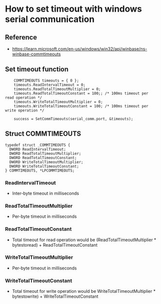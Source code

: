 # How to set timeout with windows serial communication 

## Reference
+ https://learn.microsoft.com/en-us/windows/win32/api/winbase/ns-winbase-commtimeouts

## Set timeout function
```
    COMMTIMEOUTS timeouts = { 0 };
    timeouts.ReadIntervalTimeout = 0;
    timeouts.ReadTotalTimeoutMultiplier = 0;
    timeouts.ReadTotalTimeoutConstant = 100;; /* 100ms timeout per read operation */
    timeouts.WriteTotalTimeoutMultiplier = 0;
    timeouts.WriteTotalTimeoutConstant = 100; /* 100ms timeout per write operation */

    success = SetCommTimeouts(serial_comm.port, &timeouts);
```

## Struct COMMTIMEOUTS 
```
typedef struct _COMMTIMEOUTS {
  DWORD ReadIntervalTimeout;
  DWORD ReadTotalTimeoutMultiplier;
  DWORD ReadTotalTimeoutConstant;
  DWORD WriteTotalTimeoutMultiplier;
  DWORD WriteTotalTimeoutConstant;
} COMMTIMEOUTS, *LPCOMMTIMEOUTS;
```

### ReadIntervalTimeout
+ Inter-byte timeout in milliseconds

### ReadTotalTimeoutMultiplier
+ Per-byte timeout in milliseconds

### ReadTotalTimeoutConstant
+ Total timeout for read operation would be (ReadTotalTimeoutMultiplier * bytestoread) + ReadTotalTimeoutConstant

### WriteTotalTimeoutMultiplier
+  Per-byte timeout in milliseconds

### WriteTotalTimeoutConstant
+ Total timeout for write operation would be WriteTotalTimeoutMultiplier * bytestowrite) + WriteTotalTimeoutConstant